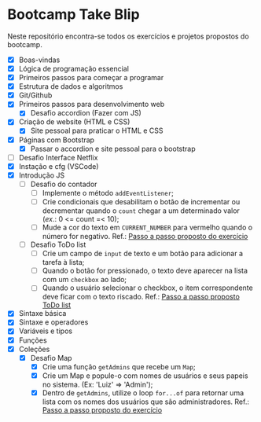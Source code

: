 # Bootcamp Take Blip

Neste repositório encontra-se todos os exercícios e projetos propostos do bootcamp.

- [x] Boas-vindas
- [x] Lógica de programação essencial
- [x] Primeiros passos para começar a programar
- [x] Estrutura de dados e algoritmos
- [x] Git/Github
- [x] Primeiros passos para desenvolvimento web
  - [x] Desafio accordion (Fazer com JS)
- [x] Criação de website (HTML e CSS)
  - [x] Site pessoal para praticar o HTML e CSS
- [x] Páginas com Bootstrap
  - [x] Passar o accordion e site pessoal para o bootstrap
- [ ] Desafio Interface Netflix
- [x] Instação e cfg (VSCode)
- [x] Introdução JS
  - [ ] Desafio do contador
    - [ ] Implemente o método `addEventListener`;
    - [ ] Crie condicionais que desabilitam o botão de incrementar ou decrementar quando o `count` chegar a um determinado valor (_ex_.: 0 <= count =< 10);
    - [ ] Mude a cor do texto em `CURRENT_NUMBER` para vermelho quando o número for negativo.
    Ref.: [Passo a passo proposto do exercício](https://github.com/stebsnusch/basecamp-javascript/tree/main/introducao-ao-javascript/contador)
  - [ ] Desafio ToDo list 
    - [ ] Crie um campo de `input` de texto e um botão para adicionar a tarefa à lista;
    - [ ] Quando o botão for pressionado, o texto deve aparecer na lista com um `checkbox` ao lado;
    - [ ] Quando o usuário selecionar o checkbox, o item correspondente deve ficar com o texto riscado.
    Ref.: [Passo a passo proposto ToDo list](https://github.com/stebsnusch/basecamp-javascript/tree/main/introducao-ao-javascript/to-do%20list)
- [x] Sintaxe básica
- [x] Sintaxe e operadores
- [x] Variáveis e tipos
- [x] Funções
- [x] Coleções
  - [x] Desafio Map
    - [x] Crie uma função `getAdmins` que recebe um `Map`;
    - [x] Crie um Map e popule-o com nomes de usuários e seus papeis no sistema. (Ex: 'Luiz' => 'Admin');
    - [x] Dentro de `getAdmins`, utilize o loop `for...of` para retornar uma lista com os nomes dos usuários que são administradores.
    Ref.: [Passo a passo proposto do exercício](https://github.com/stebsnusch/basecamp-javascript/tree/main/colecoes#atividade-1-maps)

